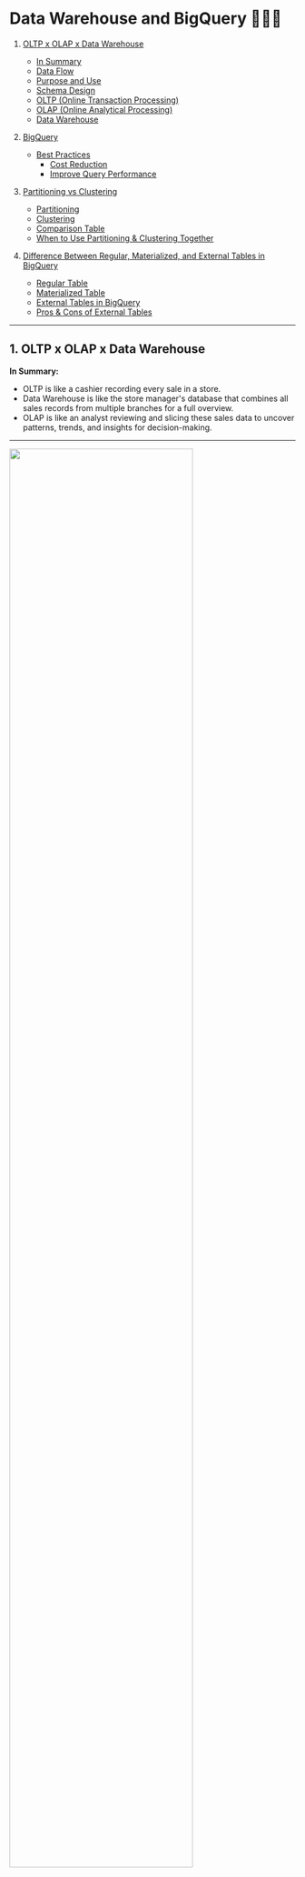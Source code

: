 # Data Warehouse and BigQuery 👩🏽‍💻

1. [OLTP x OLAP x Data Warehouse](#oltp-x-olap-x-data-warehouse)
   - [In Summary](#in-summary)
   - [Data Flow](#data-flow)
   - [Purpose and Use](#purpose-and-use)
   - [Schema Design](#schema-design)
   - [OLTP (Online Transaction Processing)](#oltp-online-transaction-processing)
   - [OLAP (Online Analytical Processing)](#olap-online-analytical-processing)
   - [Data Warehouse](#data-warehouse)

2. [BigQuery](#bigquery)
   - [Best Practices](#best-practices)
     - [Cost Reduction](#cost-reduction)
     - [Improve Query Performance](#improve-query-performance)

3. [Partitioning vs Clustering](#partitioning-vs-clustering)
   - [Partitioning](#partitioning)
   - [Clustering](#clustering)
   - [Comparison Table](#comparison-table)
   - [When to Use Partitioning & Clustering Together](#when-to-use-partitioning--clustering-together)

4. [Difference Between Regular, Materialized, and External Tables in BigQuery](#difference-between-regular-materialized-and-external-tables-in-bigquery)
   - [Regular Table](#regular-table)
   - [Materialized Table](#materialized-table)
   - [External Tables in BigQuery](#external-tables-in-bigquery)
   - [Pros & Cons of External Tables](#pros--cons-of-external-tables)


----



## 1. OLTP x OLAP x Data Warehouse
**In Summary:**
- OLTP is like a cashier recording every sale in a store.
- Data Warehouse is like the store manager's database that combines all sales records from multiple branches for a full overview.
- OLAP is like an analyst reviewing and slicing these sales data to uncover patterns, trends, and insights for decision-making.

-------------

<img src="../images/data-management.png" width="80%">


**Data Flow:**
- Data originates in OLTP systems, where business transactions are recorded. 
- This raw transactional data is extracted, transformed, and loaded (ETL/ELT process) into the Data Warehouse.


**Purpose and Use:**
- OLTP focuses on operational efficiency and quick transactional processes.
- Data Warehouse stores historical, cleaned, and consolidated data for analytical purposes.
- OLAP provides tools and technologies to analyze the data in the Data Warehouse, supporting business intelligence and strategic decisions.


**Schema Design:**
- OLTP systems use normalized schemas to reduce redundancy and improve transactional performance.
- Data Warehouses use denormalized schemas (e.g., star schema) to optimize analytical queries.

------



| Feature                 | OLTP                          | OLAP                         |
|-------------------------|-------------------------------|------------------------------|
| **Main Use**            | Day-to-day operations         | Data analysis and reporting  |
| **Data Volume**         | Small and current             | Large and historical         |
| **Query Type**          | Simple, fast transactions     | Complex, analytical queries  |
| **Data Structure**      | Normalized                    | Denormalized                 |
| **Users**               | Operational staff/customers   | Analysts/decision-makers     |
| **Backup and recovery**| Regular backups required to ensure business continuity and meet legal and governance requirements | Lost data can be reloaded from OLTP database as needed in lieu of regular backups |
| **Space requirements** | Generally small if historical data is archived                        | Generally large due to aggregating large datasets                        |



### **OLTP (Online Transaction Processing)**
Designed to handle day-to-day operations like sales, banking transactions, or customer orders.

- Fast and frequent transactions: Handles many small, quick tasks like adding a new order or updating an account balance.
- Real-time updates: Ensures data is always up-to-date for operational needs.
- Data structure: Highly normalized (organized into many tables to avoid redundancy).
- Users: Typically used by front-line employees or customers interacting with systems like apps or websites.
- Example: When you buy something online, OLTP systems handle the order, update the stock, and process the payment—all quickly and accurately.

### **OLAP (Online Analytical Processing)**
Designed for analyzing large amounts of data to identify trends, patterns, or insights.

- Complex queries: Processes heavy, analytical queries like "What were our total sales by region over the past year?"
- Historical data: Often works with aggregated data to look at trends over time.
- Data structure: Denormalized for faster reading (data may be stored in fewer, broader tables).
- Users: Typically used by analysts, decision-makers, or business intelligence tools.
- Example: A company might use OLAP to analyze last year's sales to decide which products to promote this year.

### **Data Warehouse**
Central repository that aggregates, organizes, and stores historical data for analysis.

<img src="../images/data_warehouse.png" width="70%">

- Role in the ecosystem: Pulls and integrates data from multiple OLTP systems (and other sources like APIs, logs, or flat files).
- Uses ETL/ELT processes to transform transactional data into a structured format suitable for analysis.
- Serves as the foundation for OLAP activities.
- Optimized for read-heavy operations and large-scale aggregations.
- Stores denormalized data in formats like star or snowflake schemas for performance and usability.


-----------

## 4. BigQuery
- Serverless datawarehouse
- Software as well as infrastructure including scalability and high-availability 
- Uses column oriented structured
<img src="../images/column-oriented.png" width="80%">

- You can used BigQuery to run ML models

````
CREATE OR REPLACE EXTERNAL TABLE `taxi-rides-ny.nytaxi.external_yellow_tripdata``
OPTIONS(
    format = 'CSV',
    -- you can get all files stored in the bucket with *
    uris=['gs://nyc-tl-data/tripdata/yellow_tripdata_2019-*.csv'] 
)
````

### **Best practices**
**COST REDUCTION**
- Avoid `SELECT *` 
- Price queries before running them
- Use clustered or partioned tables

**IMPROVE QUERY PERFORMANCE**
- Filter on partitioned columns
- Denormalise data
- Use nested or repeated columns
- Reduce data before using `JOIN`
- Place the table with the largest number of rows first followed by the tables with the fewest rows, and then place the remaning tables by decreasing size.



----



## 3. Partioning vs Clustering

| **Feature**       | **Partitioning**                                 | **Clustering**                                    |
|--------------------|--------------------------------------------------|--------------------------------------------------|
| **How it works**   | Divides the table into independent partitions.   | Organizes data within the table (or partition).  |
| **Key Columns**    | Focuses on one partitioning column (or criteria).| Focuses on one or more clustering columns.       |
| **Best for**       | Date-based queries                               | Filtering, sorting, or grouping on specific columns |
| **Column types**   | Date or Timestamp columns                        | Low-cardinality columns (e.g., region, category) |
| **Storage**        | Creates separate physical storage for partitions.| No separate storage; organizes data internally.  |
| **Use Case**       | Filters on partitioning column (e.g., date).     | Filters or aggregates on clustering columns.     |
| **Benefit**        | Reduces query cost by skipping entire partitions.| Reduces data scanned within partitions or table. |
| **Improves performance?** | ✅ Yes, by scanning only relevant partitions | ✅ Yes, by reducing scanned bytes within partitions |
| **Reduces cost?**  | ✅ Yes, fewer scanned bytes                      | ✅ Yes, especially for frequent filters        |
| **Can be combined?** | ✅ Yes                                        | ✅ Yes                                         |




### **Partition**
Partitioning divides a table into smaller, manageable segments (called partitions) based on the values in one or more columns. It allows queries to scan only relevant partitions, improving performance for queries that filter on the partitioned column(s).


- The icone for partitioned and non-partitioned data is different (the one for partitioned has a little bar)
<img src="../images/partioned-non.png" width="90%">

### **Clustering**
Clustering organizes data within a table (or partition) based on the values in one or more columns. It stores similar rows together physically, reducing the amount of data scanned during queries.


- The order of the columns matter for performance
- Clustering improves filter and aggrehgate queries
- You can specify up to for
- Useful for big tables (> 1GB)

**When Clustering is NOT Necessary or Useful:**
❌ Small tables (<1GB)
The overhead of maintaining clustering is not worth it for small tables.

❌ High-cardinality columns (too many unique values)
Clustering on a column like user_id with millions of unique values may not provide significant performance gains.

❌ Queries do not filter, sort, or aggregate on the clustering column
If queries rarely use WHERE, ORDER BY, or GROUP BY on the clustering column, the benefits of clustering will not be realized.


### When to Use Partitioning & Clustering Together?
If queries filter by date and another column, use both.

Example:
- Partition by `event_date`
- Cluster by `customer_id`

This speeds up queries that filter by date AND customer ID.

**If unsure, start with partitioning (it's more impactful on query performance and cost). Add clustering later if additional optimization is needed.**

---------------



## 4. Difference Between Regular, Materialized and External Tables in BigQuery

| Feature | Regular Table | Materialized Table (View) |
|---|---|---|
| Storage | Stores full data | Stores precomputed query results |
| Performance | Slower, queries scan the table | Faster, queries use precomputed results |
| Refresh | Must be manually updated | Automatically updates when source changes |
| Use Case | Storing raw or cleaned data | Improving query speed for frequent queries |
| Cost | Charges for storage & queries | Charges for storage but **reduces** query costs |

### 4.1 Regular Table
A **regular table** in BigQuery is a standard table where data is stored in a structured format. It is queried directly from storage, meaning every time you run a query, BigQuery scans the data in the table to generate results.

- Data is stored persistently.
- Queries read from the table every time they are executed.
- No precomputed results; queries can take longer if scanning large datasets.
- Good for frequently updated datasets.

```sql
CREATE OR REPLACE TABLE my_dataset.regular_table AS
SELECT * FROM my_dataset.source_table;
```

### 4.2 Materialized Table
A **materialized** table is a precomputed table that stores the results of a query. Unlike regular tables, materialized tables improve query performance by reducing the amount of data that needs to be scanned.

- Stores precomputed query results.
- Improves performance for repetitive queries.
- Requires periodic refresh to stay up-to-date.
- Reduces query costs by avoiding frequent full table scans.

````sql
CREATE MATERIALIZED VIEW my_dataset.materialized_table AS
SELECT customer_id, SUM(total_amount) AS total_spent
FROM my_dataset.transactions
GROUP BY customer_id;

````

### 4.3 External Tables in BigQuery

✅ **No Data Duplication** → Data remains in GCS; BigQuery does not copy it.
✅ **Cost-Efficient** → You don’t pay for storage in BigQuery, only for the query processing.
✅ **Schema Definition** → You must define the schema, or BigQuery can auto-detect it.
✅ **Supports Various Formats** → CSV, JSON, Parquet, ORC, and Avro files.


**When Should You Use an External Table?**
- When you don’t want to store large datasets inside BigQuery.
- When data frequently updates in GCS and you don’t want to reload it into BigQuery.
- When you only need to run occasional queries on the data.

| Pros ✅ | Cons ❌ |
|---------|---------|
| No need to move data into BigQuery | Query performance is slower than internal tables |
| Saves on storage costs | Cannot be used for clustering or partitioning |
| Supports various file formats (CSV, JSON, Parquet) | Limited support for certain operations (e.g., updates) |
